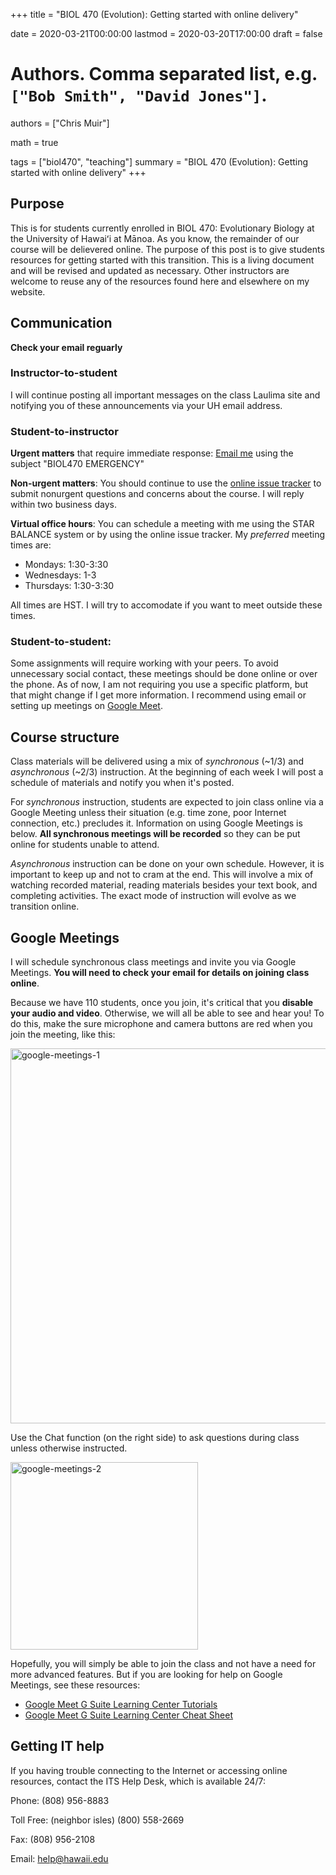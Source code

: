 +++
title = "BIOL 470 (Evolution): Getting started with online delivery"

date = 2020-03-21T00:00:00
lastmod = 2020-03-20T17:00:00
draft = false

# Authors. Comma separated list, e.g. `["Bob Smith", "David Jones"]`.
authors = ["Chris Muir"]

math = true

tags = ["biol470", "teaching"]
summary = "BIOL 470 (Evolution): Getting started with online delivery"
+++

## Purpose

This is for students currently enrolled in BIOL 470: Evolutionary Biology at the University of Hawaiʻi at Mānoa. As you know, the remainder of our course will be delievered online. The purpose of this post is to give students resources for getting started with this transition. This is a living document and will be revised and updated as necessary. Other instructors are welcome to reuse any of the resources found here and elsewhere on my website.

## Communication

**Check your email reguarly**

### Instructor-to-student

I will continue posting all important messages on the class Laulima site and notifying you of these announcements via your UH email address.

### Student-to-instructor

**Urgent matters** that require immediate response: [Email me](mailto:cdmuir@hawaii.edu) using the subject "BIOL470 EMERGENCY"

**Non-urgent matters**: You should continue to use the [online issue tracker](https://forms.gle/23rgjmTi53zvcPVe6) to submit nonurgent questions and concerns about the course. I will reply within two business days.

**Virtual office hours**: You can schedule a meeting with me using the STAR BALANCE system or by using the online issue tracker. My *preferred* meeting times are:

* Mondays: 1:30-3:30
* Wednesdays: 1-3
* Thursdays: 1:30-3:30

All times are HST. I will try to accomodate if you want to meet outside these times.

### Student-to-student:

Some assignments will require working with your peers. To avoid unnecessary social contact, these meetings should be done online or over the phone. As of now, I am not requiring you use a specific platform, but that might change if I get more information. I recommend using email or setting up meetings on [Google Meet](https://meet.google.com/).

## Course structure

Class materials will be delivered using a mix of *synchronous* (~1/3) and *asynchronous* (~2/3) instruction. At the beginning of each week I will post a schedule of materials and notify you when it's posted.

For *synchronous* instruction, students are expected to join class online via a Google Meeting unless their situation (e.g. time zone, poor Internet connection, etc.) precludes it. Information on using Google Meetings is below. **All synchronous meetings will be recorded** so they can be put online for students unable to attend.

*Asynchronous* instruction can be done on your own schedule. However, it is important to keep up and not to cram at the end. This will involve a mix of watching recorded material, reading materials besides your text book, and completing activities. The exact mode of instruction will evolve as we transition online.

## Google Meetings

I will schedule synchronous class meetings and invite you via Google Meetings. **You will need to check your email for details on joining class online**.

Because we have 110 students, once you join, it's critical that you **disable your audio and video**. Otherwise, we will all be able to see and hear you! To do this, make the sure microphone and camera buttons are red when you join the meeting, like this:

<img alt = 'google-meetings-1' width='600' src='/img/google-meetings-1.png' ALIGN = 'center'/>

Use the Chat function (on the right side) to ask questions during class unless otherwise instructed.

<img alt = 'google-meetings-2' width='300' src='/img/google-meetings-2.png' ALIGN = 'center'/>

Hopefully, you will simply be able to join the class and not have a need for more advanced features. But if you are looking for help on Google Meetings, see these resources:

* [Google Meet G Suite Learning Center Tutorials](https://support.google.com/a/users/answer/9282720)
* [Google Meet G Suite Learning Center Cheat Sheet](https://www.google.com/url?q=https://support.google.com/a/users/answer/9300131&sa=D&ust=1584061477777000&usg=AFQjCNHtvRl_iYI69A7hZE5X2hXoWVpBvw)

## Getting IT help

If you having trouble connecting to the Internet or accessing online resources, contact the ITS Help Desk, which is available 24/7:

Phone: (808) 956-8883

Toll Free: (neighbor isles) (800) 558-2669

Fax: (808) 956-2108

Email: help@hawaii.edu
